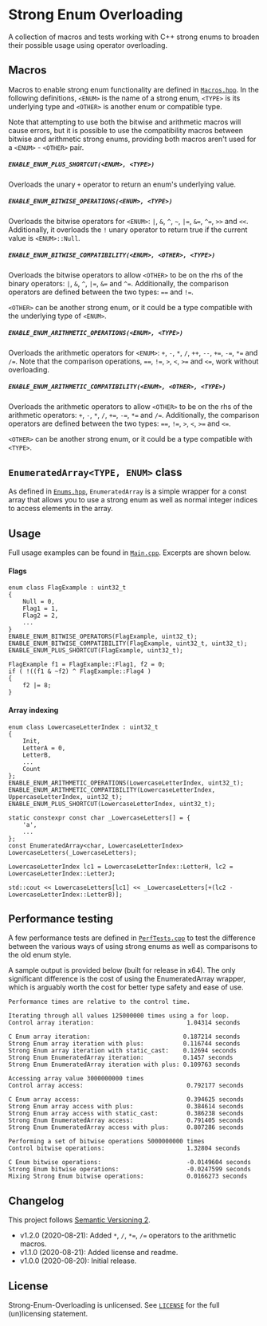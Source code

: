# Strong Enum Overloading

A collection of macros and tests working with C++ strong enums to broaden their possible usage using operator overloading.

## Macros

Macros to enable strong enum functionality are defined in [`Macros.hpp`](./Macros.hpp). In the following definitions, `<ENUM>` is the name of a strong enum, `<TYPE>` is its underlying type and `<OTHER>` is another enum or compatible type.

Note that attempting to use both the bitwise and arithmetic macros will cause errors, but it is possible to use the compatibility macros between bitwise and arithmetic strong enums, providing both macros aren't used for a `<ENUM>` - `<OTHER>` pair.


##### `ENABLE_ENUM_PLUS_SHORTCUT(<ENUM>, <TYPE>)`

Overloads the unary `+` operator to return an enum's underlying value.


##### `ENABLE_ENUM_BITWISE_OPERATIONS(<ENUM>, <TYPE>)`

Overloads the bitwise operators for `<ENUM>`: `|`, `&`, `^`, `~`, `|=`, `&=`, `^=`, `>>` and `<<`. Additionally, it overloads the `!` unary operator to return true if the current value is `<ENUM>::Null`.


##### `ENABLE_ENUM_BITWISE_COMPATIBILITY(<ENUM>, <OTHER>, <TYPE>)`

Overloads the bitwise operators to allow `<OTHER>` to be on the rhs of the binary operators: `|`, `&`, `^`, `|=`, `&=` and `^=`. Additionally, the comparison operators are defined between the two types: `==` and `!=`.

`<OTHER>` can be another strong enum, or it could be a type compatible with the underlying type of `<ENUM>`.


##### `ENABLE_ENUM_ARITHMETIC_OPERATIONS(<ENUM>, <TYPE>)`

Overloads the arithmetic operators for `<ENUM>`: `+`, `-`, `*`, `/`, `++`, `--`, `+=`, `-=`, `*=` and `/=`. Note that the comparison operations, `==`, `!=`, `>`, `<`, `>=` and `<=`, work without overloading.


##### `ENABLE_ENUM_ARITHMETIC_COMPATIBILITY(<ENUM>, <OTHER>, <TYPE>)`

Overloads the arithmetic operators to allow `<OTHER>` to be on the rhs of the arithmetic operators: `+`, `-`, `*`, `/`, `+=`, `-=`, `*=` and `/=`. Additionally, the comparison operators are defined between the two types: `==`, `!=`, `>`, `<`, `>=` and `<=`.

`<OTHER>` can be another strong enum, or it could be a type compatible with `<TYPE>`.

## `EnumeratedArray<TYPE, ENUM>` class

As defined in [`Enums.hpp`](./Enums.hpp), `EnumeratedArray` is a simple wrapper for a const array that allows you to use a strong enum as well as normal integer indices to access elements in the array.

## Usage

Full usage examples can be found in [`Main.cpp`](./Main.cpp). Excerpts are shown below.

#### Flags
```
enum class FlagExample : uint32_t
{
    Null = 0,
    Flag1 = 1,
    Flag2 = 2,
    ...
}
ENABLE_ENUM_BITWISE_OPERATORS(FlagExample, uint32_t);
ENABLE_ENUM_BITWISE_COMPATIBILITY(FlagExample, uint32_t, uint32_t);
ENABLE_ENUM_PLUS_SHORTCUT(FlagExample, uint32_t);

FlagExample f1 = FlagExample::Flag1, f2 = 0;
if ( !((f1 & ~f2) ^ FlagExample::Flag4 )
{
    f2 |= 8;
}
```

#### Array indexing
```
enum class LowercaseLetterIndex : uint32_t
{
    Init,
    LetterA = 0,
    LetterB,
    ...
    Count
};
ENABLE_ENUM_ARITHMETIC_OPERATIONS(LowercaseLetterIndex, uint32_t);
ENABLE_ENUM_ARITHMETIC_COMPATIBILITY(LowercaseLetterIndex, UppercaseLetterIndex, uint32_t);
ENABLE_ENUM_PLUS_SHORTCUT(LowercaseLetterIndex, uint32_t);

static constexpr const char _LowercaseLetters[] = {
    'a',
    ...
};
const EnumeratedArray<char, LowercaseLetterIndex> LowercaseLetters(_LowercaseLetters);

LowercaseLetterIndex lc1 = LowercaseLetterIndex::LetterH, lc2 = LowercaseLetterIndex::LetterJ;

std::cout << LowercaseLetters[lc1] << _LowercaseLetters[+(lc2 - LowercaseLetterIndex::LetterB)];
```

## Performance testing

A few performance tests are defined in [`PerfTests.cpp`](./PerfTests.cpp) to test the difference between the various ways of using strong enums as well as comparisons to the old enum style.

A sample output is provided below (built for release in x64). The only significant difference is the cost of using the EnumeratedArray wrapper, which is arguably worth the cost for better type safety and ease of use.

```
Performance times are relative to the control time.

Iterating through all values 125000000 times using a for loop.
Control array iteration:                          1.04314 seconds

C Enum array iteration:                          0.187214 seconds
Strong Enum array iteration with plus:           0.116744 seconds
Strong Enum array iteration with static_cast:    0.12694 seconds
Strong Enum EnumeratedArray iteration:           0.1457 seconds
Strong Enum EnumeratedArray iteration with plus: 0.109763 seconds

Accessing array value 3000000000 times
Control array access:                             0.792177 seconds

C Enum array access:                              0.394625 seconds
Strong Enum array access with plus:               0.384614 seconds
Strong Enum array access with static_cast:        0.386238 seconds
Strong Enum EnumeratedArray access:               0.791405 seconds
Strong Enum EnumeratedArray access with plus:     0.807286 seconds

Performing a set of bitwise operations 5000000000 times
Control bitwise operations:                       1.32804 seconds

C Enum bitwise operations:                        -0.0149604 seconds
Strong Enum bitwise operations:                   -0.0247599 seconds
Mixing Strong Enum bitwise operations:            0.0166273 seconds
```

## Changelog

This project follows [Semantic Versioning 2](https://semver.org).

- v1.2.0 (2020-08-21): Added `*`, `/`, `*=`, `/=` operators to the arithmetic macros.
- v1.1.0 (2020-08-21): Added license and readme.
- v1.0.0 (2020-08-20): Initial release.

## License

Strong-Enum-Overloading is unlicensed. See [`LICENSE`](./LICENSE.md) for the full (un)licensing statement.